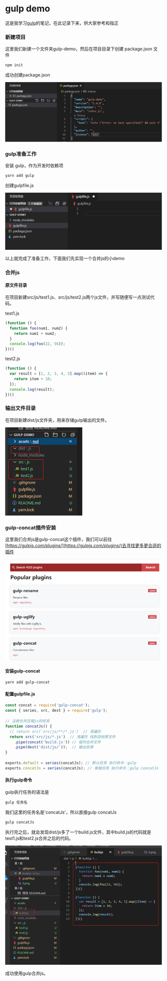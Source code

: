 # gulp demo
这是我学习[gulp](https://www.gulpjs.com.cn/)的笔记，在此记录下来，供大家参考和指正

### 新建项目
这里我们新建一个文件夹gulp-demo，然后在项目目录下创建 package.json 文件
```shell
npm init
```
成功创建package.json

![截图](./assets/md/1.png)

### gulp准备工作
安装 gulp，作为开发时依赖项
```shell
yarn add gulp
```

创建gulpfile.js

![截图](./assets/md/2.png)

以上就完成了准备工作，下面我们先实现一个合并js的小demo

### 合并js

#### 原文件目录
在项目新建src/js/test1.js、src/js/test2.js两个js文件，并写随便写一点测试代码。

test1.js
```javascript 
(function () {
  function foo(num1, num2) {
    return num1 + num2;
  }
  console.log(foo(22, 56));
})()
```

test2.js
```javascript 
(function () {
  var result = [1, 2, 3, 4, 5].map((item) => {
    return item + 10;
  });
  console.log(result);
})()
```

### 输出文件目录
在项目新建dist/js文件夹，用来存储gulp输出的文件。

![截图](./assets/md/3.png)

### gulp-concat插件安装
这里我们合并js是gulp-concat这个插件，我们可以前往[https://gulpjs.com/plugins/](https://gulpjs.com/plugins/)去寻找更多更合适的插件

![截图](./assets/md/4.png)

#### 安装gulp-concat
```shell
yarn add gulp-concat
```
#### 配置gulpfile.js
```javascript
const concat = require('gulp-concat');
const { series, src, dest } = require('gulp');

// 注册合并压缩js的任务
function concatJs() {
  // return src('src/js/**/*.js')  // 深遍历
  return src('src/js/*.js')  // 浅遍历 找到目标原文件
    .pipe(concat('build.js')) // 临时合并文件
    .pipe(dest('dist/js/'));  // 输出目录
}

exports.default = series(concatJs); // 默认任务 执行命令：gulp
exports.concatJs = series(concatJs); // 单独任务 执行命令：gulp concatJs
```

#### 执行gulp命令
gulp执行任务的语法是 
```shell
gulp 任务名
```

我们这里的任务名是'concatJs'，所以直接gulp concatJs
```shell
gulp concatJs
```
执行完之后，就会发现dist/js多了一个build.js文件，其中build.js的代码就是test1.js和test2.js合并之后的代码。

![截图](./assets/md/5.png)

成功使用gulp合并js。

